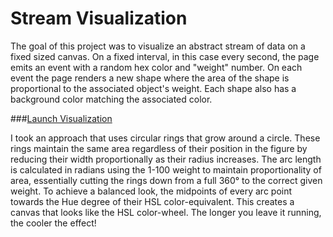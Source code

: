 Stream Visualization
====================

The goal of this project was to visualize an abstract stream of data on a fixed sized canvas. On a fixed interval, in this case every second, the page emits an event with a random hex color and "weight" number. On each event the page renders a new shape where the area of the shape is proportional to the associated object's weight. Each shape also has a background color matching the associated color. 

###[Launch Visualization](http://bradholland.me/Data-Stream-Visualization/)

I took an approach that uses circular rings that grow around a circle. These rings maintain the same area regardless of their position in the figure by reducing their width proportionally as their radius increases. The arc length is calculated in radians using the 1-100 weight to maintain proportionality of area, essentially cutting the rings down from a full 360° to the correct given weight. To achieve a balanced look, the midpoints of every arc point towards the Hue degree of their HSL color-equivalent. This creates a canvas that looks like the HSL color-wheel. The longer you leave it running, the cooler the effect!

